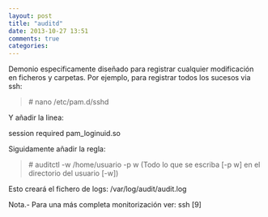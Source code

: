 ```yaml
---
layout: post
title: "auditd"
date: 2013-10-27 13:51
comments: true
categories: 
---
```

Demonio especificamente diseñado para registrar cualquier modificación en ficheros y carpetas. Por ejemplo, para registrar todos los sucesos via ssh: 

>\# nano /etc/pam.d/sshd 

Y añadir la linea: 

session required pam_loginuid.so 

Siguidamente añadir la regla: 

>\# auditctl -w /home/usuario -p w (Todo lo que se escriba [-p w] en el directorio del usuario [-w])

Esto creará el fichero de logs: /var/log/audit/audit.log

Nota.- Para una más completa monitorización ver: ssh [9]

